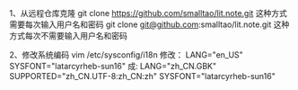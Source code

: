 1、从远程仓库克隆
	git clone https://github.com/smalltao/lit.note.git
	这种方式需要每次输入用户名和密码
	git clone git@github.com:smalltao/lit.note.git
	这种方式每次不需要输入用户名和密码

2、修改系统编码
	vim /etc/sysconfig/i18n
	修改：
	LANG="en_US"
	SYSFONT="latarcyrheb-sun16"
	成:
	LANG="zh_CN.GBK"
	SUPPORTED="zh_CN.UTF-8:zh_CN:zh"
	SYSFONT="latarcyrheb-sun16" 
